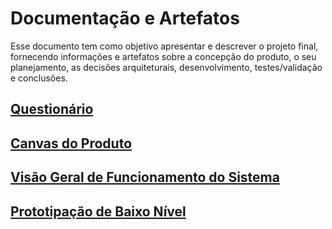 # Documentação e Artefatos

Esse documento tem como objetivo apresentar e descrever o projeto final, fornecendo informações e artefatos sobre a concepção do produto, o seu planejamento, as decisões arquiteturais, desenvolvimento, testes/validação e conclusões.

## [Questionário](Questionário.txt)

## [Canvas do Produto](Canvas_MVP_SistemaGestaoVisitas.png)

## [Visão Geral de Funcionamento do Sistema](Visão_Geral_de_Funcionamento_do_Sistema.png)

## [Prototipação de Baixo Nível](prototipação.jpg)
